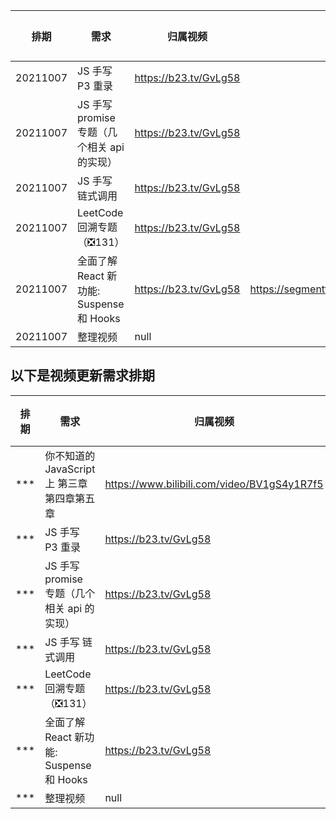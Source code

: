 | 排期     | 需求                                        | 归属视频              | 备注                                        | 完成度 |
| -------- | ------------------------------------------- | --------------------- | ------------------------------------------- | ------ |
| 20211007 | JS 手写 P3 重录                             | https://b23.tv/GvLg58 |                                             | ❎     |
| 20211007 | JS 手写 promise 专题（几个相关 api 的实现） | https://b23.tv/GvLg58 |                                             | ❎     |
| 20211007 | JS 手写 链式调用                            | https://b23.tv/GvLg58 |                                             | ❎     |
| 20211007 | LeetCode 回溯专题（❎131）                  | https://b23.tv/GvLg58 |                                             | ❎     |
| 20211007 | 全面了解 React 新功能: Suspense 和 Hooks    | https://b23.tv/GvLg58 | https://segmentfault.com/a/1190000017483690 | ❎     |
| 20211007 | 整理视频                                    | null                  |                                             | ❎     |

## 以下是视频更新需求排期

| 排期   | 需求                                        | 归属视频                                    | 备注                                        | 完成度 |
| ------ | ------------------------------------------- | ------------------------------------------- | ------------------------------------------- | ------ |
| \*\*\* | 你不知道的 JavaScript 上 第三章第四章第五章 | https://www.bilibili.com/video/BV1gS4y1R7f5 |                                             |        |
| \*\*\* | JS 手写 P3 重录                             | https://b23.tv/GvLg58                       |                                             |        |
| \*\*\* | JS 手写 promise 专题（几个相关 api 的实现） | https://b23.tv/GvLg58                       |                                             |        |
| \*\*\* | JS 手写 链式调用                            | https://b23.tv/GvLg58                       |                                             |        |
| \*\*\* | LeetCode 回溯专题（❎131）                  | https://b23.tv/GvLg58                       |                                             |        |
| \*\*\* | 全面了解 React 新功能: Suspense 和 Hooks    | https://b23.tv/GvLg58                       | https://segmentfault.com/a/1190000017483690 |        |
| \*\*\* | 整理视频                                    | null                                        |                                             |        |
